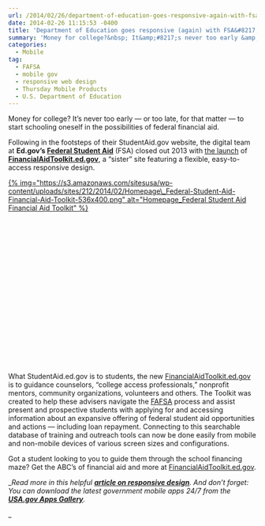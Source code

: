 ```yaml
---
url: /2014/02/26/department-of-education-goes-responsive-again-with-fsas-new-financial-aid-toolkit/
date: 2014-02-26 11:15:53 -0400
title: 'Department of Education goes responsive (again) with FSA&#8217;s new Financial Aid Toolkit'
summary: 'Money for college?&nbsp; It&amp;#8217;s never too early &amp;#8212; or too late, for that matter &amp;#8212; to start schooling oneself in the possibilities of federal financial aid. Following in the footsteps of their StudentAid.gov website, the digital team at&nbsp; Ed.gov&amp;#8217;s Federal Student Aid (FSA) closed out 2013 with the launch of FinancialAidToolkit.ed.gov, a &amp;#8220;sister&amp;#8221; site featuring'
categories:
  - Mobile
tag:
  - FAFSA
  - mobile gov
  - responsive web design
  - Thursday Mobile Products
  - U.S. Department of Education
---
```


Money for college? It&#8217;s never too early &#8212; or too late, for that matter &#8212; to start schooling oneself in the possibilities of federal financial aid.

Following in the footsteps of their StudentAid.gov website, the digital team at **Ed.gov&#8217;s <a href="http://studentaid.ed.gov" target="_blank">Federal Student Aid</a>** (FSA) closed out 2013 with [the launch](http://www.ed.gov/news/press-releases/new-financial-aid-toolkit-part-departments-efforts-improve-college-access-and-af) of **<a href="http://financialaidtoollkit.ed.gov" target="_blank">FinancialAidToolkit.ed.gov</a>**, a &#8220;sister&#8221; site featuring a flexible, easy-to-access responsive design.

[{% img="https://s3.amazonaws.com/sitesusa/wp-content/uploads/sites/212/2014/02/Homepage\_Federal-Student-Aid-Financial-Aid-Toolkit-536x400.png" alt="Homepage\_Federal Student Aid Financial Aid Toolkit" %}](https://s3.amazonaws.com/sitesusa/wp-content/uploads/sites/212/2014/02/Homepage_Federal-Student-Aid-Financial-Aid-Toolkit.png)

&nbsp;

&nbsp;

&nbsp;

&nbsp;

&nbsp;

&nbsp;

&nbsp;

&nbsp;

&nbsp;

&nbsp;

What StudentAid.ed.gov is to students, the new <a href="http://www.newbrandanalytics.com/thankyou.php" target="_blank">FinancialAidToolkit.ed.gov</a> is to guidance counselors, &#8220;college access professionals,&#8221; nonprofit mentors, community organizations, volunteers and others. The Toolkit was created to help these advisers navigate the [FAFSA](http://financialaidtoolkit.ed.gov/tk/learn/fafsa.jsp) process and assist present and prospective students with applying for and accessing information about an expansive offering of federal student aid opportunities and actions &#8212; including loan repayment. Connecting to this searchable database of training and outreach tools can now be done easily from mobile and non-mobile devices of various screen sizes and configurations.

Got a student looking to you to guide them through the school financing maze? Get the ABC&#8217;s of financial aid and more at [FinancialAidToolkit.ed.gov](http://financialaidtoolkit.ed.gov/tk/).

__Read more in this helpful **[article on responsive design](https://www.WHATEVER/2013/06/11/responsive-design/ "Responsive Design Overview, Resources and Tools")**. And don’t forget: You can download the latest government mobile apps 24/7 from the **[USA.gov Apps Gallery](http://apps.usa.gov/)**._
  
_ 

&nbsp;

&nbsp;